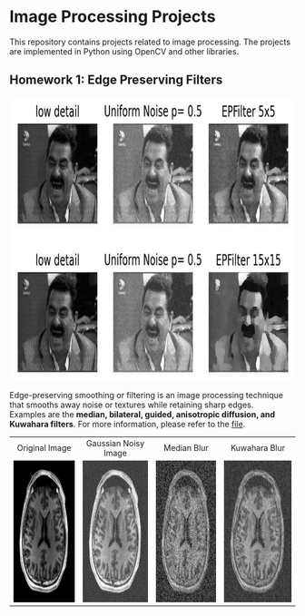 # Image Processing Projects
This repository contains projects related to image processing. The projects are implemented in Python using OpenCV and other libraries.

## Homework 1: Edge Preserving Filters
<center><img src="imgs/dark_humor.png" height="500" width="850"/></center>

Edge-preserving  smoothing  or  filtering  is  an  image  processing  technique  that  smooths  away  noise  or textures  while  retaining  sharp  edges.  
Examples  are  the  **median,  bilateral,  guided,  anisotropic  diffusion, and Kuwahara filters**. For more information, please refer to the [file](./HW1/CMP717_HW1.pdf).

<table border="0">
    <tr>
    <td><center>Original Image</center></td>
    <td><center>Gaussian Noisy Image</center></td>
    <td><center>Median Blur</center></td>
    <td><center>Kuwahara Blur</center></td>
  </tr>
  <tr>
    <td><img src="imgs/HW1/gaussian/m_mid/0_5/kernel_5/orj.jpg" width="250" height="250"/></td>
    <td><img src="imgs/HW1/gaussian/m_mid/0_5/kernel_5/noisy.jpg" width="250" height="250"/></td>
    <td><img src="imgs/HW1/gaussian/m_mid/0_5/kernel_5/median.jpg" width="250" height="250"/></td>
    <td><img src="imgs/HW1/gaussian/m_mid/0_5/kernel_5/kuwahara.jpg" width="250" height="250"/></td>
  </tr>
</table>
